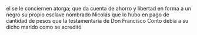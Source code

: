 el se le conciernen atorga; que da cuenta de ahorro y libertad
en forma a un negro su propio esclave nombrado Nicolás que
lo hubo en pago de cantidad de pesos que la testamentaria de
Don Francisco Conto debía a su dicho marido como se acreditó